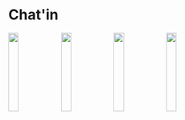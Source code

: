# Chat'in

<img src="https://user-images.githubusercontent.com/40884680/74531047-2f75f080-4f5e-11ea-8fd3-33a852a7273c.jpg" width=20%> <img src="https://user-images.githubusercontent.com/40884680/74531064-3ac91c00-4f5e-11ea-80e4-444406113cd3.jpg" width=20%> <img src="https://user-images.githubusercontent.com/40884680/74531090-4ae0fb80-4f5e-11ea-8d32-dae92e7a3577.jpg" width=20%> <img src="https://user-images.githubusercontent.com/40884680/75434397-0bfe6d00-5984-11ea-8462-84b2bcab0ef2.jpg" width=20%> 

